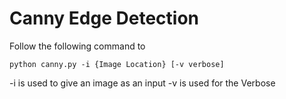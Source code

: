 # Canny Edge Detection

Follow the following command to 
```
python canny.py -i {Image Location} [-v verbose]
```
-i is used to give an image as an input
-v is used for the Verbose



